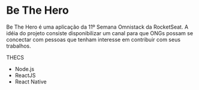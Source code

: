 # Be The Hero
Be The Hero é uma aplicação da 11º Semana Omnistack da RocketSeat.
A idéia do projeto consiste disponibilizar um canal para que ONGs possam se concectar com pessoas que tenham interesse em contribuir com seus trabalhos.

THECS
- Node.js
- ReactJS
- React Native
